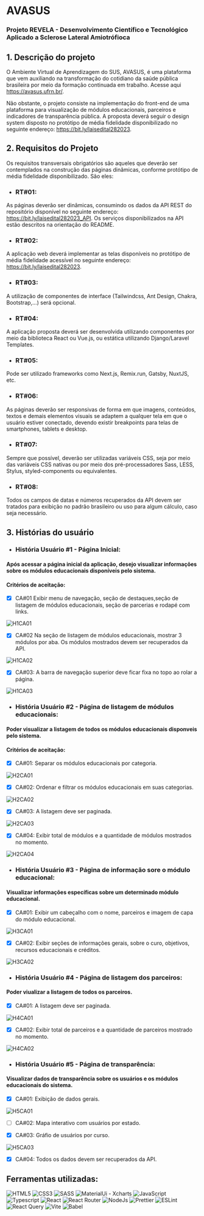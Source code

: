 # AVASUS

### Projeto REVELA - Desenvolvimento Científico e Tecnológico Aplicado a Sclerose Lateral Amiotrófioca

## 1. Descrição do projeto

O Ambiente Virtual de Aprendizagem do SUS, AVASUS, é uma plataforma que vem auxiliando na transformação do cotidiano da saúde pública brasileira por meio da formação continuada em trabalho. Acesse aqui https://avasus.ufrn.br/.  

Não obstante, o projeto consiste na implementação do front-end de uma plataforma para visualização de módulos educacionais, parceiros e indicadores de transparência pública. A proposta deverá seguir o design system disposto no protótipo de média fidelidade disponibilizado no seguinte endereço: https://bit.ly/laisedital282023. 

## 2. Requisitos do Projeto

Os requisitos transversais obrigatórios são aqueles que deverão ser contemplados na construção das páginas dinâmicas, conforme protótipo de média fidelidade disponibilizado. São eles:

- ### RT#01:

As páginas deverão ser dinâmicas, consumindo os dados da API REST do repositório disponível no seguinte endereço: https://bit.ly/laisedital282023_API. Os serviços disponibilizados na API estão descritos na orientação do README. 

- ### RT#02:

A aplicação web deverá implementar as telas disponíveis no protótipo de média fidelidade acessível no seguinte endereço: https://bit.ly/laisedital282023.  

- ### RT#03:

A utilização de componentes de interface (Tailwindcss, Ant Design, Chakra, Bootstrap,...) será opcional. 

- ### RT#04:

A aplicação proposta deverá ser desenvolvida utilizando componentes por meio da biblioteca React ou Vue.js, ou estática utilizando Django/Laravel Templates. 

- ### RT#05:

Pode ser utilizado frameworks como Next.js, Remix.run, Gatsby, NuxtJS, etc.

- ### RT#06:

As páginas deverão ser responsivas de forma em que imagens, conteúdos, textos e demais elementos visuais se adaptem a qualquer tela em que o usuário estiver conectado, devendo existir ​breakpoints para telas de smartphones, tablets e desktop.

- ### RT#07:

Sempre que possível, deverão ser utilizadas variáveis CSS, seja por meio das variáveis CSS nativas ou por meio dos pré-processadores Sass, LESS, Stylus, styled-components ou equivalentes.

- ### RT#08:

Todos os campos de datas e números recuperados da API devem ser tratados para exibição no padrão brasileiro ou uso para algum cálculo, caso seja necessário. 

## 3. Histórias do usuário

- ### História Usuário #1 - Página Inicial:

#### Após acessar a página inicial da aplicação, desejo visualizar informações sobre os módulos educacionais disponíveis pelo sistema.
 
#### Critérios de aceitação:

- [x] CA#01 Exibir menu de navegação, seção de destaques,seção de listagem de módulos educacionais, seção de parcerias e rodapé com links.

![H1CA01](./src/assets/docs-src/H1/CA#01.png)

- [X] CA#02 Na seção de listagem de módulos educacionais, mostrar 3 módulos por aba. Os módulos mostrados devem ser recuperados da API.

![H1CA02](./src/assets/docs-src/H1/CA#02.png)

- [x] CA#03: A barra de navegação superior deve ficar fixa no topo ao rolar a página.

![H1CA03](./src/assets/docs-src/H1/CA#03.png)

- ### História Usuário #2 - Página de listagem de módulos educacionais:

#### Poder visualizar a listagem de todos os módulos educacionais disponveis pelo sistema.

#### Critérios de aceitação:

- [x] CA#01: Separar os módulos educacionais por categoria.

![H2CA01](./src/assets/docs-src/H2/CA#01.png)

- [x] CA#02: Ordenar e filtrar os módulos educacionais em suas categorias.

![H2CA02](./src/assets/docs-src/H2/CA#02.png)

- [x] CA#03: A listagem deve ser paginada.

![H2CA03](./src/assets/docs-src/H2/CA#03.png)

- [x] CA#04: Exibir total de módulos e a quantidade de módulos mostrados no momento.

![H2CA04](./src/assets/docs-src/H2/CA#04.png)

- ### História Usuário #3 - Página de informação sore o módulo educacional:

#### Visualizar informações específicas sobre um determinado módulo educacional.

- [x] CA#01: Exibir um cabeçalho com o nome, parceiros e imagem de capa do módulo educacional.

![H3CA01](./src/assets/docs-src/H3/CA#01.png)

- [x] CA#02: Exibir seções de informações gerais, sobre o curo, objetivos, recursos educacionais e créditos.

![H3CA02](./src/assets/docs-src/H3/CA#02.png)

- ### História Usuário #4 - Página de listagem dos parceiros:

#### Poder viualizar a listagem de todos os parceiros.

- [x] CA#01: A listagem deve ser paginada.

![H4CA01](./src/assets/docs-src/H4/CA#01.png)

- [x] CA#02: Exibir total de parceiros e a quantidade de parceiros mostrado no momento.

![H4CA02](./src/assets/docs-src/H4/CA#02.png)

- ### História Usuário #5 - Página de transparência:

#### Visualizar dados de transparência sobre os usuários e os módulos educacionais do sistema.

- [x] CA#01: Exibição de dados gerais.

![H5CA01](./src/assets/docs-src/H5/CA#01.png)

- [ ] CA#02: Mapa interativo com usuários por estado.

- [x] CA#03: Gráfio de usuários por curso.

![H5CA03](./src/assets/docs-src/H5/CA#03.png)

- [x] CA#04: Todos os dados devem ser recuperados da API.
 
## Ferramentas utilizadas:

![HTML5](https://img.shields.io/badge/HTML5-E34F26?style=for-the-badge&logo=html5&logoColor=white)
![CSS3](https://img.shields.io/badge/CSS3-1572B6?style=for-the-badge&logo=css3&logoColor=white)
![SASS](https://img.shields.io/badge/Sass-CC6699?style=for-the-badge&logo=sass&logoColor=white)
![MaterialUi - Xcharts](https://img.shields.io/badge/Material--UI-0081CB?style=for-the-badge&logo=material-ui&logoColor=white)
![JavaScript](https://img.shields.io/badge/JavaScript-F7DF1E?style=for-the-badge&logo=JavaScript&logoColor=white)
![Typescript](https://img.shields.io/badge/TypeScript-007ACC?style=for-the-badge&logo=typescript&logoColor=white)
![React](https://img.shields.io/badge/React-20232A?style=for-the-badge&logo=react&logoColor=61DAFB)
![React Router](https://img.shields.io/badge/React_Router-CA4245?style=for-the-badge&logo=react-router&logoColor=white)
![NodeJs](https://img.shields.io/badge/Node.js-43853D?style=for-the-badge&logo=node.js&logoColor=white)
![Prettier](https://img.shields.io/badge/prettier-1A2C34?style=for-the-badge&logo=prettier&logoColor=F7BA3E)
![ESLint](https://img.shields.io/badge/eslint-3A33D1?style=for-the-badge&logo=eslint&logoColor=white)
![React Query](https://img.shields.io/badge/-React%20Query-FF4154?style=for-the-badge&logo=react%20query&logoColor=white)
![Vite](https://img.shields.io/badge/vite-%23646CFF.svg?style=for-the-badge&logo=vite&logoColor=white)
![Babel](https://img.shields.io/badge/Babel-F9DC3e?style=for-the-badge&logo=babel&logoColor=black)
